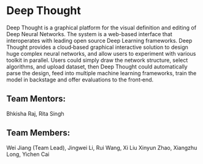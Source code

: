 # Deep Thought

Deep Thought is a graphical platform for the visual definition and editing of Deep Neural Networks. The system is a web-based interface that interoperates with leading open source Deep Learning frameworks. Deep Thought provides a cloud‐based graphical interactive solution to design huge complex neural networks, and allow users to experiment with various toolkit in parallel. Users could simply draw the network structure, select algorithms, and upload dataset, then Deep Thought could automatically parse the design, feed into multiple machine learning frameworks, train the model in  backstage and offer evaluations to the front‐end.

## Team Mentors:

Bhkisha Raj, Rita Singh

## Team Members:

Wei Jiang (Team Lead), Jingwei Li, Rui Wang, Xi Liu Xinyun Zhao, Xiangzhu Long, Yichen Cai


